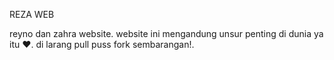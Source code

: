 REZA WEB

reyno dan zahra website.
website ini mengandung unsur penting di dunia ya itu ❤️.
di larang pull puss fork sembarangan!.
